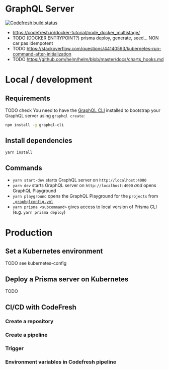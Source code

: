 # GraphQL Server
[![Codefresh build status]( https://g.codefresh.io/api/badges/pipeline/plmercereau/platyplus%2Fgraphql-server%2Fgraphql-server?branch=master&key=eyJhbGciOiJIUzI1NiJ9.NWI5M2U0MGQwNTdiOGUwMDAxZmFkMjgx.OXdTB7Vte67YoKtDo9yes3tLkr8usTBnsY7t8HtTkyg&type=cf-1)]( https://g.codefresh.io/repositories/platyplus/graphql-server/builds?filter=trigger:build;branch:master;service:5b9573c4e885213f997ababe~graphql-server)

- https://codefresh.io/docker-tutorial/node_docker_multistage/
- TODO (DOCKER ENTRYPOINT?) prisma deploy, generate, seed... NON car pas idempotent
- TODO https://stackoverflow.com/questions/44140593/kubernetes-run-command-after-initialization
- TODO https://github.com/helm/helm/blob/master/docs/charts_hooks.md

# Local / development
## Requirements
TODO check
You need to have the [GraphQL CLI](https://github.com/graphql-cli/graphql-cli) installed to bootstrap your GraphQL server using `graphql create`:

```sh
npm install -g graphql-cli
```

## Install dependencies
```sh
yarn install
```

## Commands

* `yarn start-dev` starts GraphQL server on `http://localhost:4000`
* `yarn dev` starts GraphQL server on `http://localhost:4000` _and_ opens GraphQL Playground
* `yarn playground` opens the GraphQL Playground for the `projects` from [`.graphqlconfig.yml`](./.graphqlconfig.yml)
* `yarn prisma <subcommand>` gives access to local version of Prisma CLI (e.g. `yarn prisma deploy`)

# Production
## Set a Kubernetes environment
TODO see kubernetes-config
## Deploy a Prisma server on Kubernetes
TODO
## CI/CD with CodeFresh
### Create a repository
### Create a pipeline
### Trigger
### Environment variables in Codefresh pipeline
